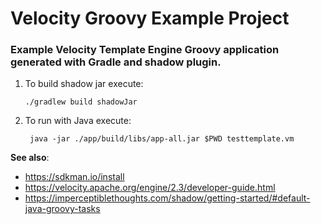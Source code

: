 # Velocity Groovy Example Project

### Example Velocity Template Engine Groovy application generated with Gradle and shadow plugin.

1. To build shadow jar execute:

       ./gradlew build shadowJar

2. To run with Java execute:

        java -jar ./app/build/libs/app-all.jar $PWD testtemplate.vm
       
**See also**:

- https://sdkman.io/install
- https://velocity.apache.org/engine/2.3/developer-guide.html
- https://imperceptiblethoughts.com/shadow/getting-started/#default-java-groovy-tasks